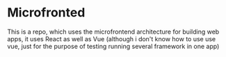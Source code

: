 # Microfronted

This is a repo, which uses the microfrontend architecture for building web apps, it uses React as well as Vue (although i don't know how to use use vue, just for the purpose of testing running several framework in one app)
